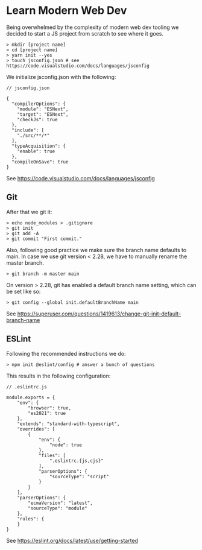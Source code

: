 # Learn Modern Web Dev

Being overwhelmed by the complexity of modern web dev tooling we decided to start a JS project from scratch to see where it goes.

```
> mkdir [project name]
> cd [project name]
> yarn init --yes
> touch jsconfig.json # see https://code.visualstudio.com/docs/languages/jsconfig
```

We initialize jsconfig.json with the following:

```
// jsconfig.json

{
  "compilerOptions": {
    "module": "ESNext",
    "target": "ESNext",
    "checkJs": true
  },
  "include": [
    "./src/**/*"
  ],
  "typeAcquisition": {
    "enable": true
  },
  "compileOnSave": true
}
```

See https://code.visualstudio.com/docs/languages/jsconfig


## Git

After that we git it:

```
> echo node_modules > .gitignore
> git init
> git add -A
> git commit "First commit."
```

Also, following good practice we make sure the branch name defaults to main. In case we use git version < 2.28, we have to manually rename the master branch.

```
> git branch -m master main
```

On version > 2.28, git has enabled a default branch name setting, which can be set like so:

```
> git config --global init.defaultBranchName main
```

See https://superuser.com/questions/1419613/change-git-init-default-branch-name


## ESLint

Following the recommended instructions we do:

```
> npm init @eslint/config # answer a bunch of questions
```

This results in the following configuration:

```
// .eslintrc.js

module.exports = {
    "env": {
        "browser": true,
        "es2021": true
    },
    "extends": "standard-with-typescript",
    "overrides": [
        {
            "env": {
                "node": true
            },
            "files": [
                ".eslintrc.{js,cjs}"
            ],
            "parserOptions": {
                "sourceType": "script"
            }
        }
    ],
    "parserOptions": {
        "ecmaVersion": "latest",
        "sourceType": "module"
    },
    "rules": {
    }
}
```

See https://eslint.org/docs/latest/use/getting-started